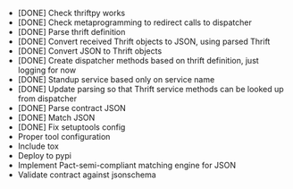 - [DONE] Check thriftpy works
- [DONE] Check metaprogramming to redirect calls to dispatcher
- [DONE] Parse thrift definition
- [DONE] Convert received Thrift objects to JSON, using parsed Thrift 
- [DONE] Convert JSON to Thrift objects
- [DONE] Create dispatcher methods based on thrift definition, just logging for now
- [DONE] Standup service based only on service name
- [DONE] Update parsing so that Thrift service methods can be looked up from dispatcher
- [DONE] Parse contract JSON
- [DONE] Match JSON
- [DONE] Fix setuptools config
- Proper tool configuration
- Include tox
- Deploy to pypi
- Implement Pact-semi-compliant matching engine for JSON
- Validate contract against jsonschema
